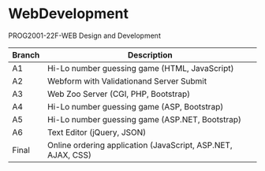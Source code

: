 # WebDevelopment
PROG2001-22F-WEB Design and Development

| Branch | Description | 
| --------------- | --------------- |
| A1 | Hi-Lo number guessing game (HTML, JavaScript) |
| A2 | Webform with Validationand Server Submit |
| A3 | Web Zoo Server (CGI, PHP, Bootstrap) |
| A4 | Hi-Lo number guessing game (ASP, Bootstrap) |
| A5 | Hi-Lo number guessing game (ASP.NET, Bootstrap) |
| A6 | Text Editor (jQuery, JSON) |
| Final | Online ordering application (JavaScript, ASP.NET, AJAX, CSS) |
